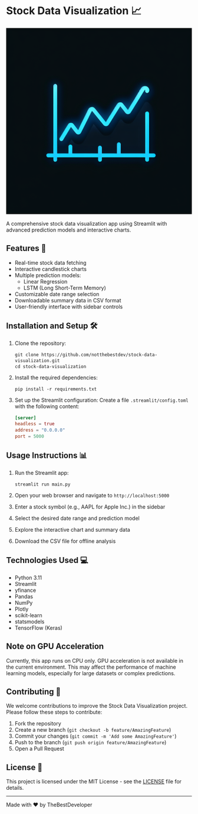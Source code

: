 # Stock Data Visualization 📈

![Project Icon](generated-icon.png)

A comprehensive stock data visualization app using Streamlit with advanced prediction models and interactive charts.

## Features 🚀

- Real-time stock data fetching
- Interactive candlestick charts
- Multiple prediction models:
  - Linear Regression
  - LSTM (Long Short-Term Memory)
- Customizable date range selection
- Downloadable summary data in CSV format
- User-friendly interface with sidebar controls

## Installation and Setup 🛠️

1. Clone the repository:
   ```
   git clone https://github.com/notthebestdev/stock-data-visualization.git
   cd stock-data-visualization
   ```

2. Install the required dependencies:
   ```
   pip install -r requirements.txt
   ```

3. Set up the Streamlit configuration:
   Create a file `.streamlit/config.toml` with the following content:
   ```toml
   [server]
   headless = true
   address = "0.0.0.0"
   port = 5000
   ```

## Usage Instructions 📊

1. Run the Streamlit app:
   ```
   streamlit run main.py
   ```

2. Open your web browser and navigate to `http://localhost:5000`

3. Enter a stock symbol (e.g., AAPL for Apple Inc.) in the sidebar

4. Select the desired date range and prediction model

5. Explore the interactive chart and summary data

6. Download the CSV file for offline analysis

## Technologies Used 💻

- Python 3.11
- Streamlit
- yfinance
- Pandas
- NumPy
- Plotly
- scikit-learn
- statsmodels
- TensorFlow (Keras)

## Note on GPU Acceleration
Currently, this app runs on CPU only. GPU acceleration is not available in the current environment. This may affect the performance of machine learning models, especially for large datasets or complex predictions.

## Contributing 🤝

We welcome contributions to improve the Stock Data Visualization project. Please follow these steps to contribute:

1. Fork the repository
2. Create a new branch (`git checkout -b feature/AmazingFeature`)
3. Commit your changes (`git commit -m 'Add some AmazingFeature'`)
4. Push to the branch (`git push origin feature/AmazingFeature`)
5. Open a Pull Request

## License 📄

This project is licensed under the MIT License - see the [LICENSE](LICENSE) file for details.

---

Made with ❤️ by TheBestDeveloper
